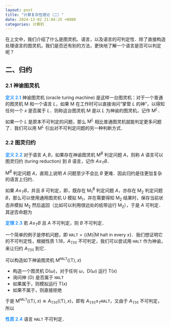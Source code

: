 ```yaml
---
layout: post
title: "计算复杂性理论（二）"
date: 2024-12-02 21:04:25 +0800
categories: 计算机
---
```


<script type="text/x-mathjax-config">
  MathJax.Hub.Config({
    jax: ["input/TeX","input/MathML","output/SVG", "output/CommonHTML"],
extensions: ["tex2jax.js","mml2jax.js","MathMenu.js","MathZoom.js", "CHTML-preview.js"],
TeX: {
  extensions: ["AMSmath.js","AMSsymbols.js","noErrors.js","noUndefined.js"]
},
  tex2jax: {
      inlineMath: [ ['$','$'], ["\\(","\\)"] ],
      displayMath: [ ['$$','$$'], ["\\[","\\]"] ],
      processEscapes: true,
      processEnvironments: true
    },
    "HTML-CSS": { availableFonts: ["TeX"] }
  });
</script>
<script type="text/javascript" src="https://cdn.mathjax.org/mathjax/latest/MathJax.js?config=TeX-AMS_HTML-full"></script>

在上文中，我们介绍了什么是图灵机、语言，以及语言的可判定性．除了直接构造处理语言的图灵机，我们是否还有别的方法，更快地了解一个语言是否可以判定呢？

## 二、归约

### 2.1 神谕图灵机

**<font color=dodgerblue>定义 2.1</font>** 神谕图灵机 (oracle turing machine) 是这样一台图灵机：对于一个普通的图灵机 $\text{M}$ 和一个语言 $L$，如果 $\text{M}$ 在工作时可以直接询问“掌管 $L$ 的神”，以得知任何一个 $x$ 是否属于 $L$．则称这台图灵机 $\text{M}$ 是以 $L$ 为神谕的图灵机，记作 $\text{M}^L$．

如果一个 $L$ 是原本不可判定的问题，那么 $\text{M}^L$ 相比普通图灵机就能判定更多问题了．我们可以用 $\text{M}^L$ 引出对不可判定问题的另一种判断方式．

### 2.2 图灵归约

**<font color=dodgerblue>定义 2.2</font>** 对于语言 $A, B$，如果存在神谕图灵机 $\text{M}^B$ 判定问题 $A$，则称 $A$ 语言可以图灵归约 (turing reduction) 到 $B$ 语言，记作 $A \leqslant_T B$．

$\text{M}^B$ 判定问题 $A$，直观上说明 $A$ 问题至少不会比 $B$ 更难．因此归约是往更加复杂的语言上归约．

如果 $A \leqslant_T B$，并且 $B$ 可判定，即，既存在 $\text{M}_1^B$ 判定问题 $A$，亦存在 $\text{M}_2$ 判定问题 $B$，那么可以使用通用图灵机 $\text{U}$ 模拟 $\text{M}_1$，并在需要得知 $\text{M}_2$ 结果时，保存当前状态并模拟 $\text{M}_2$ 然后返回（比如可以利用很远处的纸带运行 $\text{M}_2$），于是 $A$ 可判定．其逆否命题为

**<font color=dodgerblue>定理 2.3</font>** 若 $A \leqslant_T B$ 且 $A$ 不可判定，则 $B$ 不可判定．

一个简单的例子是停机问题，即 $\texttt{HALT} = \left\lbrace\langle{\text{M} }\rangle\right\vert\left.{\text{M} }\text{ halt in every }x\right\rbrace$．我们想证明它的不可判定性，根据性质 1.18，$A_{\mathbb{TM} }$ 不可判定，我们可以尝试用 $\texttt{HALT}$ 作为神谕，来让归约 $A_{\mathbb{TM} }$ 到它．

可以构造如下神谕图灵机 $\text{M}^\texttt{HALT}(\langle\text{T}\rangle, x)$

- 构造一个图灵机 $\text{D}(\omega)$，对于任何 $\omega$，$\text{D}(\omega)$ 运行 $\text{T}(x)$
- 询问神 $\langle{\text{D} }\rangle$ 是否属于 $\texttt{HALT}$
- 如果属于，则模拟运行 $\text{T}(x)$
- 如果不属于，则直接拒绝

于是 $\text{M}^\texttt{HALT}(\langle\text{T}\rangle, x) \cong A_{\mathbb{TM} }(\langle\text{T}\rangle, x)$，即有 $A_{\mathbb{TM} } \leqslant_T \texttt{HALT}$，又由于 $A_{\mathbb{TM} }$ 不可判定，所以

**<font color=dodgerblue>性质 2.4</font>** 语言 $\texttt{HALT}$ 不可判定．
